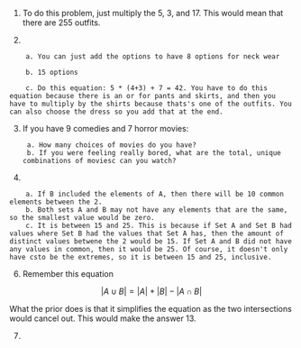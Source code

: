 1. To do this problem, just multiply the 5, 3, and 17. This would mean that there are 255 outfits.

2. 
        
        a. You can just add the options to have 8 options for neck wear

        b. 15 options 

        c. Do this equation: 5 * (4+3) + 7 = 42. You have to do this equation because there is an or for pants and skirts, and then you have to multiply by the shirts because thats's one of the outfits. You can also choose the dress so you add that at the end.

3. If you have 9 comedies and 7 horror movies:
        
        a. How many choices of movies do you have?
        b. If you were feeling really bored, what are the total, unique combinations of moviesc can you watch?


5. 

        a. If B included the elements of A, then there will be 10 common elements between the 2.
        b. Both sets A and B may not have any elements that are the same, so the smallest value would be zero.
        c. It is between 15 and 25. This is because if Set A and Set B had values where Set B had the values that Set A has, then the amount of distinct values betwene the 2 would be 15. If Set A and B did not have any values in common, then it would be 25. Of course, it doesn't only have csto be the extremes, so it is between 15 and 25, inclusive.


6. Remember this equation

$$|A \cup B| = |A| + |B| - |A\cap B|$$

What the prior does is that it simplifies the equation as the two intersections would cancel out. This would make the answer 13.

7. 
